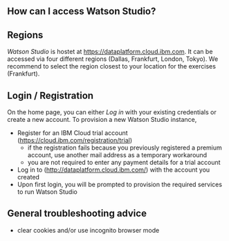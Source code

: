 ## How can I access Watson Studio?


## Regions
_Watson Studio_ is hostet at https://dataplatform.cloud.ibm.com. It can be accessed via four different regions (Dallas, Frankfurt, London, Tokyo). We recommend to select the region closest to your location for the exercises (Frankfurt).

## Login / Registration
On the home page, you can either _Log in_ with your existing credentials or create a new account. To provision a new Watson Studio instance,
- Register for an IBM Cloud trial account (https://cloud.ibm.com/registration/trial)
  - if the registration fails because you previously registered a premium account, use another mail address as a temporary workaround
  - you are not required to enter any payment details for a trial account
- Log in to (http://dataplatform.cloud.ibm.com/) with the account you created
- Upon first login, you will be prompted to provision the required services to run Watson Studio

## General troubleshooting advice
- clear cookies and/or use incognito browser mode

